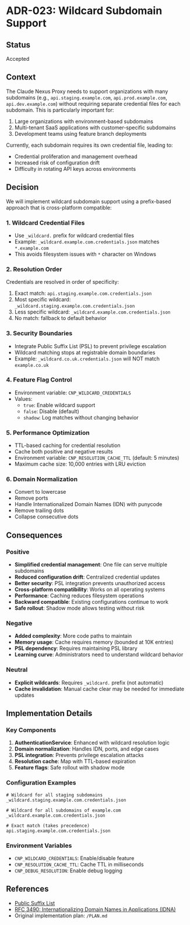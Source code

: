 # ADR-023: Wildcard Subdomain Support

## Status

Accepted

## Context

The Claude Nexus Proxy needs to support organizations with many subdomains (e.g., `api.staging.example.com`, `api.prod.example.com`, `api.dev.example.com`) without requiring separate credential files for each subdomain. This is particularly important for:

1. Large organizations with environment-based subdomains
2. Multi-tenant SaaS applications with customer-specific subdomains
3. Development teams using feature branch deployments

Currently, each subdomain requires its own credential file, leading to:

- Credential proliferation and management overhead
- Increased risk of configuration drift
- Difficulty in rotating API keys across environments

## Decision

We will implement wildcard subdomain support using a prefix-based approach that is cross-platform compatible:

### 1. Wildcard Credential Files

- Use `_wildcard.` prefix for wildcard credential files
- Example: `_wildcard.example.com.credentials.json` matches `*.example.com`
- This avoids filesystem issues with `*` character on Windows

### 2. Resolution Order

Credentials are resolved in order of specificity:

1. Exact match: `api.staging.example.com.credentials.json`
2. Most specific wildcard: `_wildcard.staging.example.com.credentials.json`
3. Less specific wildcard: `_wildcard.example.com.credentials.json`
4. No match: fallback to default behavior

### 3. Security Boundaries

- Integrate Public Suffix List (PSL) to prevent privilege escalation
- Wildcard matching stops at registrable domain boundaries
- Example: `_wildcard.co.uk.credentials.json` will NOT match `example.co.uk`

### 4. Feature Flag Control

- Environment variable: `CNP_WILDCARD_CREDENTIALS`
- Values:
  - `true`: Enable wildcard support
  - `false`: Disable (default)
  - `shadow`: Log matches without changing behavior

### 5. Performance Optimization

- TTL-based caching for credential resolution
- Cache both positive and negative results
- Environment variable: `CNP_RESOLUTION_CACHE_TTL` (default: 5 minutes)
- Maximum cache size: 10,000 entries with LRU eviction

### 6. Domain Normalization

- Convert to lowercase
- Remove ports
- Handle Internationalized Domain Names (IDN) with punycode
- Remove trailing dots
- Collapse consecutive dots

## Consequences

### Positive

- **Simplified credential management**: One file can serve multiple subdomains
- **Reduced configuration drift**: Centralized credential updates
- **Better security**: PSL integration prevents unauthorized access
- **Cross-platform compatibility**: Works on all operating systems
- **Performance**: Caching reduces filesystem operations
- **Backward compatible**: Existing configurations continue to work
- **Safe rollout**: Shadow mode allows testing without risk

### Negative

- **Added complexity**: More code paths to maintain
- **Memory usage**: Cache requires memory (bounded at 10K entries)
- **PSL dependency**: Requires maintaining PSL library
- **Learning curve**: Administrators need to understand wildcard behavior

### Neutral

- **Explicit wildcards**: Requires `_wildcard.` prefix (not automatic)
- **Cache invalidation**: Manual cache clear may be needed for immediate updates

## Implementation Details

### Key Components

1. **AuthenticationService**: Enhanced with wildcard resolution logic
2. **Domain normalization**: Handles IDN, ports, and edge cases
3. **PSL integration**: Prevents privilege escalation attacks
4. **Resolution cache**: Map with TTL-based expiration
5. **Feature flags**: Safe rollout with shadow mode

### Configuration Examples

```
# Wildcard for all staging subdomains
_wildcard.staging.example.com.credentials.json

# Wildcard for all subdomains of example.com
_wildcard.example.com.credentials.json

# Exact match (takes precedence)
api.staging.example.com.credentials.json
```

### Environment Variables

- `CNP_WILDCARD_CREDENTIALS`: Enable/disable feature
- `CNP_RESOLUTION_CACHE_TTL`: Cache TTL in milliseconds
- `CNP_DEBUG_RESOLUTION`: Enable debug logging

## References

- [Public Suffix List](https://publicsuffix.org/)
- [RFC 3490: Internationalizing Domain Names in Applications (IDNA)](https://tools.ietf.org/html/rfc3490)
- Original implementation plan: `/PLAN.md`

